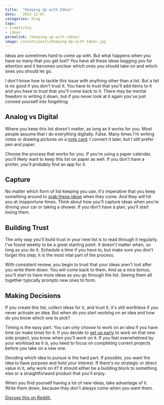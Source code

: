 ```yaml
---
title:  "Keeping Up with Ideas"
date:   2015-12-07
categories: blog
tags:
- creativity
- ideas
permalink: /keeping-up-with-ideas/
image: /assets/posts/Keeping-Up-with-Ideas.jpg
---
```


Ideas are sometimes hard to come up with. But what happens when you have so many that you get lost? You have all these ideas begging you for attention and it becomes unclear which ones you should take on and which ones you should let go.
<!--more-->

I don't know how to tackle this issue with anything other than a list. But a list is no good if you don't trust it. You have to trust that you'll add items to it and you have to trust that you'll come back to it. There may be mental freedom in writing it down, but if you never look at it again you've just conned yourself into forgetting.

## Analog vs Digital

Where you keep this list doesn't matter, as long as it works for you. Most people assume that I do everything digitally. False. Many times I'm writing notes or drawing pictures on a [note card][hPDAArticle]. I convert it later, but I still prefer pen and paper.

Choose the process that works for you. If you're using a paper calendar, you'll likely want to keep this list on paper as well. If you don't have a printer, you'll probably find an app for it.

## Capture

No matter which form of list keeping you use, it's imperative that you keep something around to [grab these ideas][GTDCapture] when they come. And they _will_ hit you at inopportune times. Think about how you'll capture ideas when you're driving your car or taking a shower. If you don't have a plan, you'll start losing them.

## Building Trust

The only way you'll build trust in your new list is to read through it regularly. I've found weekly to be a great starting point. It doesn't matter when, so long as you do it. Schedule a time if you have to, but make sure you don't forget this step; it is the most vital part of the process.

With consistent review, you begin to trust that your ideas aren't lost after you write them down. You will come back to them. And as a nice bonus, you'll start to have more ideas as you go through the list. Seeing them all together typically prompts new ones to form.

## Making Decisions

If you create this list, collect ideas for it, and trust it, it's still worthless if you never activate an idea. But when do you start working on an idea and how do you know which one to pick?

Timing is the easy part. You can only choose to work on an idea if you have time (or make time) for it. If you decide to [get up early][WhyGettingUpEarlyArticle] to work on that new side project, you know when you'll work on it. If you feel overwhelmed by your workload as it is, you need to focus on completing current projects before you take on a new one.

Deciding which idea to pursue is the hard part. If possible, you want the idea to have purpose and hold your interest. If there's no strategic or direct value in it, why work on it? It should either be a building block to something else or a straightforward product that you'll enjoy.

When you find yourself having a lot of new ideas, take advantage of it. Write them down, because they don't always come when you want them.

[Discuss this on Reddit.](https://www.reddit.com/r/joebuhlig/comments/3vsb8u/keeping_up_with_ideas/)

[GTDCapture]: http://joebuhlig.com/getting-things-done-capture/
[WhyGettingUpEarlyArticle]: http://joebuhlig.com/why-getting-up-early/
[hPDAArticle]: http://joebuhlig.com/what-is-an-hpda-and-how-do-i-use-it/